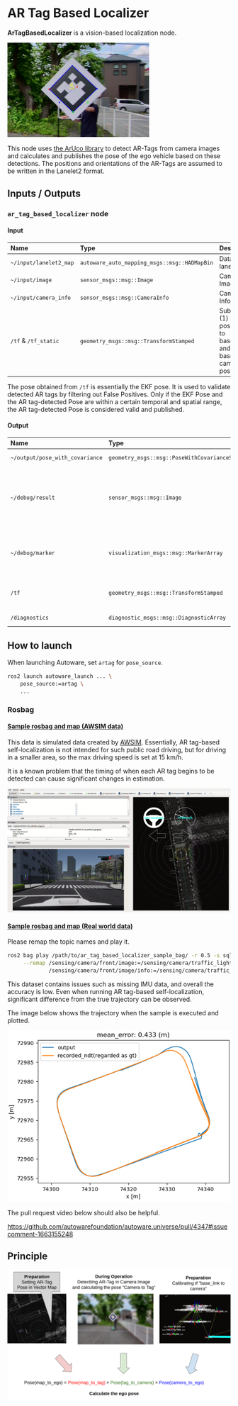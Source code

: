 # AR Tag Based Localizer

**ArTagBasedLocalizer** is a vision-based localization node.

<img src="./doc_image/ar_tag_image.png" width="320px">

This node uses [the ArUco library](https://index.ros.org/p/aruco/) to detect AR-Tags from camera images and calculates and publishes the pose of the ego vehicle based on these detections.
The positions and orientations of the AR-Tags are assumed to be written in the Lanelet2 format.

## Inputs / Outputs

### `ar_tag_based_localizer` node

#### Input

| Name                   | Type                                         | Description                                                                 |
| :--------------------- | :------------------------------------------- | :-------------------------------------------------------------------------- |
| `~/input/lanelet2_map` | `autoware_auto_mapping_msgs::msg::HADMapBin` | Data of lanelet2                                                            |
| `~/input/image`        | `sensor_msgs::msg::Image`                    | Camera Image                                                                |
| `~/input/camera_info`  | `sensor_msgs::msg::CameraInfo`               | Camera Info                                                                 |
| `/tf` & `/tf_static`   | `geometry_msgs::msg::TransformStamped`       | Subscribe (1) self pose (map to base_link) and (2) base_link to camera pose |

The pose obtained from `/tf` is essentially the EKF pose. It is used to validate detected AR tags by filtering out False Positives. Only if the EKF Pose and the AR tag-detected Pose are within a certain temporal and spatial range, the AR tag-detected Pose is considered valid and published.

#### Output

| Name                            | Type                                            | Description                                                                               |
| :------------------------------ | :---------------------------------------------- | :---------------------------------------------------------------------------------------- |
| `~/output/pose_with_covariance` | `geometry_msgs::msg::PoseWithCovarianceStamped` | Estimated Pose                                                                            |
| `~/debug/result`                | `sensor_msgs::msg::Image`                       | [debug topic] Image in which marker detection results are superimposed on the input image |
| `~/debug/marker`                | `visualization_msgs::msg::MarkerArray`          | [debug topic] Loaded landmarks to visualize in Rviz as thin boards                        |
| `/tf`                           | `geometry_msgs::msg::TransformStamped`          | [debug topic] TF from camera to detected tag                                              |
| `/diagnostics`                  | `diagnostic_msgs::msg::DiagnosticArray`         | Diagnostics outputs                                                                       |

## How to launch

When launching Autoware, set `artag` for `pose_source`.

```bash
ros2 launch autoware_launch ... \
    pose_source:=artag \
    ...
```

### Rosbag

#### [Sample rosbag and map (AWSIM data)](https://drive.google.com/file/d/1uMVwQQFcfs8JOqfoA1FqfH_fLPwQ71jK/view)

This data is simulated data created by [AWSIM](https://tier4.github.io/AWSIM/).
Essentially, AR tag-based self-localization is not intended for such public road driving, but for driving in a smaller area, so the max driving speed is set at 15 km/h.

It is a known problem that the timing of when each AR tag begins to be detected can cause significant changes in estimation.

![sample_result_in_awsim](./doc_image/sample_result_in_awsim.png)

#### [Sample rosbag and map (Real world data)](https://drive.google.com/file/d/1wiCQjyjRnYbb0dg8G6mRecdSGh8tv3zR/view)

Please remap the topic names and play it.

```bash
ros2 bag play /path/to/ar_tag_based_localizer_sample_bag/ -r 0.5 -s sqlite3 \
     --remap /sensing/camera/front/image:=/sensing/camera/traffic_light/image_raw \
             /sensing/camera/front/image/info:=/sensing/camera/traffic_light/camera_info
```

This dataset contains issues such as missing IMU data, and overall the accuracy is low. Even when running AR tag-based self-localization, significant difference from the true trajectory can be observed.

The image below shows the trajectory when the sample is executed and plotted.

![sample_result](./doc_image/sample_result.png)

The pull request video below should also be helpful.

<https://github.com/autowarefoundation/autoware.universe/pull/4347#issuecomment-1663155248>

## Principle

![principle](../doc_image/principle.png)
